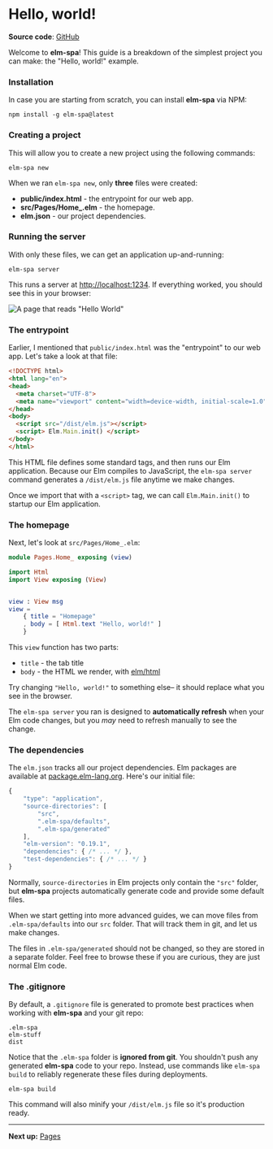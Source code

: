# Hello, world!

__Source code__: [GitHub](https://github.com/ryan-haskell/elm-spa/tree/main/examples/01-hello-world)

Welcome to __elm-spa__! This guide is a breakdown of the simplest project you can make: the "Hello, world!" example.

### Installation

In case you are starting from scratch, you can install __elm-spa__ via NPM:

```terminal
npm install -g elm-spa@latest
```

### Creating a project

This will allow you to create a new project using the following commands:

```terminal
elm-spa new
```




When we ran `elm-spa new`, only __three__ files were created:

- __public/index.html__ - the entrypoint for our web app.
- __src/Pages/Home\_.elm__ - the homepage.
- __elm.json__ - our project dependencies.

### Running the server

With only these files, we can get an application up-and-running:

```terminal
elm-spa server
```

This runs a server at [http://localhost:1234](http://localhost:1234). If everything worked, you should see this in your browser:

![A page that reads "Hello World"](/content/images/01-hello-world.png)


### The entrypoint

Earlier, I mentioned that `public/index.html` was the "entrypoint" to our web app. Let's take a look at that file:

```html
<!DOCTYPE html>
<html lang="en">
<head>
  <meta charset="UTF-8">
  <meta name="viewport" content="width=device-width, initial-scale=1.0">
</head>
<body>
  <script src="/dist/elm.js"></script>
  <script> Elm.Main.init() </script>
</body>
</html>
```

This HTML file defines some standard tags, and then runs our Elm application. Because our Elm compiles to JavaScript, the `elm-spa server` command generates a `/dist/elm.js` file anytime we make changes.

Once we import that with a `<script>` tag, we can call `Elm.Main.init()` to startup our Elm application.

### The homepage

Next, let's look at `src/Pages/Home_.elm`:

```elm
module Pages.Home_ exposing (view)

import Html
import View exposing (View)


view : View msg
view =
    { title = "Homepage"
    , body = [ Html.text "Hello, world!" ]
    }
```

This `view` function has two parts:
- `title` - the tab title
- `body` - the HTML we render, with [elm/html](https://package.elm-lang.org/packages/elm/html/latest/)

Try changing `"Hello, world!"` to something else– it should replace what you see in the browser. 

The `elm-spa server` you ran is designed to __automatically refresh__ when your Elm code changes, but you _may_ need to refresh manually to see the change.

### The dependencies

The `elm.json` tracks all our project dependencies. Elm packages are available at [package.elm-lang.org](https://package.elm-lang.org/). Here's our initial file:

```js
{
    "type": "application",
    "source-directories": [
        "src",
        ".elm-spa/defaults",
        ".elm-spa/generated"
    ],
    "elm-version": "0.19.1",
    "dependencies": { /* ... */ },
    "test-dependencies": { /* ... */ }
}
```

Normally, `source-directories` in Elm projects only contain the `"src"` folder, but __elm-spa__ projects automatically generate code and provide some default files.

When we start getting into more advanced guides, we can move files from `.elm-spa/defaults` into our `src` folder. That will track them in git, and let us make changes.

The files in `.elm-spa/generated` should not be changed, so they are stored in a separate folder. Feel free to browse these if you are curious, they are just normal Elm code.


### The .gitignore

By default, a `.gitignore` file is generated to promote best practices when working with __elm-spa__ and your git repo:

```
.elm-spa
elm-stuff
dist
```

Notice that the `.elm-spa` folder is __ignored from git__. You shouldn't push any generated __elm-spa__ code to your repo. Instead, use commands like `elm-spa build` to reliably regenerate these files during deployments.

```terminal
elm-spa build
```

This command will also minify your `/dist/elm.js` file so it's production ready.


---

__Next up:__ [Pages](./02-pages)
